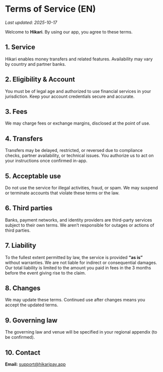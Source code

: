 # Terms of Service (EN)

_Last updated: 2025-10-17_

Welcome to **Hikari**. By using our app, you agree to these terms.

## 1. Service
Hikari enables money transfers and related features. Availability may vary by country and partner banks.

## 2. Eligibility & Account
You must be of legal age and authorized to use financial services in your jurisdiction. Keep your account credentials secure and accurate.

## 3. Fees
We may charge fees or exchange margins, disclosed at the point of use.

## 4. Transfers
Transfers may be delayed, restricted, or reversed due to compliance checks, partner availability, or technical issues. You authorize us to act on your instructions once confirmed in-app.

## 5. Acceptable use
Do not use the service for illegal activities, fraud, or spam. We may suspend or terminate accounts that violate these terms or the law.

## 6. Third parties
Banks, payment networks, and identity providers are third-party services subject to their own terms. We aren’t responsible for outages or actions of third parties.

## 7. Liability
To the fullest extent permitted by law, the service is provided **“as is”** without warranties. We are not liable for indirect or consequential damages. Our total liability is limited to the amount you paid in fees in the 3 months before the event giving rise to the claim.

## 8. Changes
We may update these terms. Continued use after changes means you accept the updated terms.

## 9. Governing law
The governing law and venue will be specified in your regional appendix (to be confirmed).

## 10. Contact
**Email:** support@hikaripay.app
